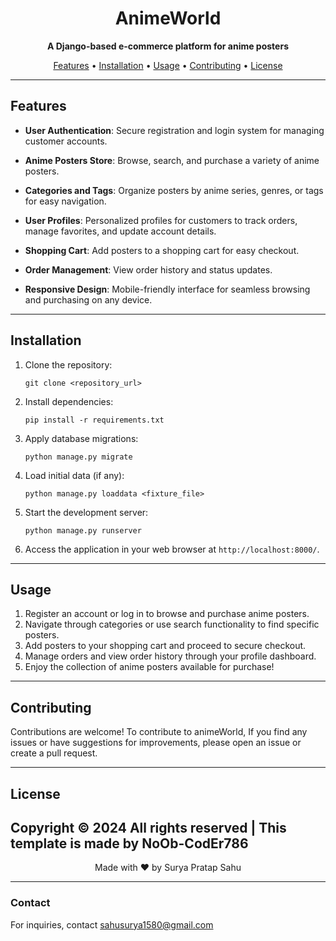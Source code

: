 <p align="center">
<!--   <img src="https://example.com/your-logo.png" alt="animeWorld Logo" width="200" /> -->
</p>

<h1 align="center">AnimeWorld</h1>

<p align="center">
  <b>A Django-based e-commerce platform for anime posters</b>
</p>

<p align="center">
  <a href="#features">Features</a> •
  <a href="#installation">Installation</a> •
  <a href="#usage">Usage</a> •
  <a href="#contributing">Contributing</a> •
  <a href="#license">License</a>
</p>

---

## Features

- **User Authentication**: Secure registration and login system for managing customer accounts.
  
- **Anime Posters Store**: Browse, search, and purchase a variety of anime posters.
  
- **Categories and Tags**: Organize posters by anime series, genres, or tags for easy navigation.
  
- **User Profiles**: Personalized profiles for customers to track orders, manage favorites, and update account details.
  
- **Shopping Cart**: Add posters to a shopping cart for easy checkout.
  
- **Order Management**: View order history and status updates.
  
- **Responsive Design**: Mobile-friendly interface for seamless browsing and purchasing on any device.

---

## Installation

1. Clone the repository:

   ```
   git clone <repository_url>
   ```

2. Install dependencies:

   ```
   pip install -r requirements.txt
   ```

3. Apply database migrations:

   ```
   python manage.py migrate
   ```

4. Load initial data (if any):

   ```
   python manage.py loaddata <fixture_file>
   ```

5. Start the development server:

   ```
   python manage.py runserver
   ```

6. Access the application in your web browser at `http://localhost:8000/`.

---

## Usage

1. Register an account or log in to browse and purchase anime posters.
2. Navigate through categories or use search functionality to find specific posters.
3. Add posters to your shopping cart and proceed to secure checkout.
4. Manage orders and view order history through your profile dashboard.
5. Enjoy the collection of anime posters available for purchase!

---

## Contributing

Contributions are welcome! To contribute to animeWorld, If you find any issues or have suggestions for improvements, please open an issue or create a pull request.

---

## License

Copyright © 2024 All rights reserved | This template is made by NoOb-CodEr786
---

<p align="center">
  Made with ❤️ by Surya Pratap Sahu
</p>

---

### Contact

For inquiries, contact [sahusurya1580@gmail.com](mailto:sahusurya1580@gmail.com)
